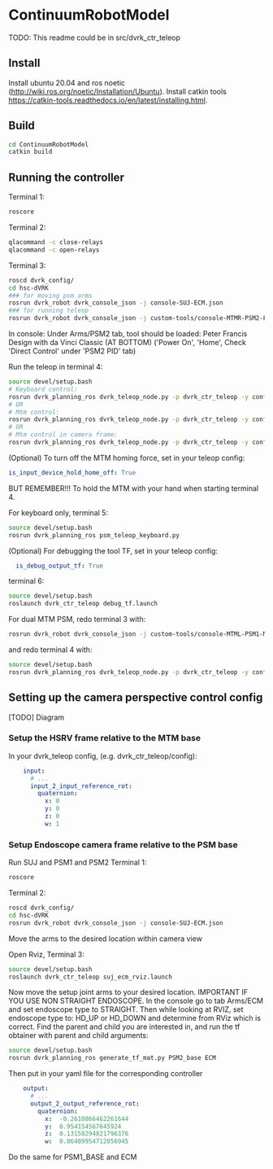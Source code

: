 # ContinuumRobotModel

TODO: This readme could be in src/dvrk_ctr_teleop

## Install 
Install ubuntu 20.04 and ros noetic (http://wiki.ros.org/noetic/Installation/Ubuntu).
Install catkin tools https://catkin-tools.readthedocs.io/en/latest/installing.html.

## Build

```bash
cd ContinuumRobotModel
catkin build
```

## Running the controller

Terminal 1:
```bash
roscore
```

Terminal 2:
```bash
qlacommand -c close-relays
qlacommand -c open-relays
```

Terminal 3:
```bash
roscd dvrk_config/
cd hsc-dVRK
### for moving psm arms
rosrun dvrk_robot dvrk_console_json -j console-SUJ-ECM.json 
### for running teleop
rosrun dvrk_robot dvrk_console_json -j custom-tools/console-MTMR-PSM2-Fetal.json
```
In console:
Under Arms/PSM2 tab, tool should be loaded: Peter Francis Design with da Vinci Classic (AT BOTTOM)
('Power On', 'Home', Check 'Direct Control' under 'PSM2 PID' tab)

Run the teleop in terminal 4:
```bash
source devel/setup.bash
# Keyboard control: 
rosrun dvrk_planning_ros dvrk_teleop_node.py -p dvrk_ctr_teleop -y config/keyboard_psm2.yaml
# OR
# Mtm control: 
rosrun dvrk_planning_ros dvrk_teleop_node.py -p dvrk_ctr_teleop -y config/mtmr_psm2.yaml
# OR
# Mtm control in camera frame: 
rosrun dvrk_planning_ros dvrk_teleop_node.py -p dvrk_ctr_teleop -y config/mtmr_psm2_cam.yaml

```
(Optional) To turn off the MTM homing force, set in your teleop config:
```yaml
is_input_device_hold_home_off: True
```
BUT REMEMBER!!! To hold the MTM with your hand when starting terminal 4.

For keyboard only, terminal 5:
```bash
source devel/setup.bash
rosrun dvrk_planning_ros psm_teleop_keyboard.py
```

(Optional) For debugging the tool TF, set in your teleop config:
```yaml
  is_debug_output_tf: True
```
terminal 6:
```bash
source devel/setup.bash
roslaunch dvrk_ctr_teleop debug_tf.launch 
```

For dual MTM PSM, redo terminal 3 with:
```bash
rosrun dvrk_robot dvrk_console_json -j custom-tools/console-MTML-PSM1-MTMR-PSM2-Fetal.json -C
```
and redo terminal 4 with:
```bash
source devel/setup.bash
rosrun dvrk_planning_ros dvrk_teleop_node.py -p dvrk_ctr_teleop -y config/mtml_psm1_mtmr_psm2_cam.yaml
```

## Setting up the camera perspective control config

[TODO] Diagram

### Setup the HSRV frame relative to the MTM base

In your dvrk_teleop config, (e.g. dvrk_ctr_teleop/config):
```yaml
    input:
      # ... 
      input_2_input_reference_rot:
        quaternion:
          x: 0
          y: 0
          z: 0
          w: 1
```


### Setup Endoscope camera frame relative to the PSM base
Run SUJ and PSM1 and PSM2
Terminal 1:
```bash
roscore
```

Terminal 2:
```bash
roscd dvrk_config/
cd hsc-dVRK
rosrun dvrk_robot dvrk_console_json -j console-SUJ-ECM.json 
```
Move the arms to the desired location within camera view

Open Rviz, Terminal 3:

```bash
source devel/setup.bash
roslaunch dvrk_ctr_teleop suj_ecm_rviz.launch
```

Now move the setup joint arms to your desired location.
IMPORTANT IF YOU USE NON STRAIGHT ENDOSCOPE. In the console go to tab Arms/ECM and set endoscope type to STRAIGHT. 
Then while looking at RVIZ, set endoscope type to: HD_UP or HD_DOWN and determine from RViz which is correct.
Find the parent and child you are interested in, and run the tf obtainer with parent and child arguments:

```bash
source devel/setup.bash
rosrun dvrk_planning_ros generate_tf_mat.py PSM2_base ECM
```

Then put in your yaml file for the corresponding controller
```yaml
    output:
      # ... 
      output_2_output_reference_rot:
        quaternion:
          x:  -0.2610866462261644
          y:  0.954154567645924
          z:  0.13158294821796376
          w:  0.06409954712056945
```

Do the same for PSM1_BASE and ECM


